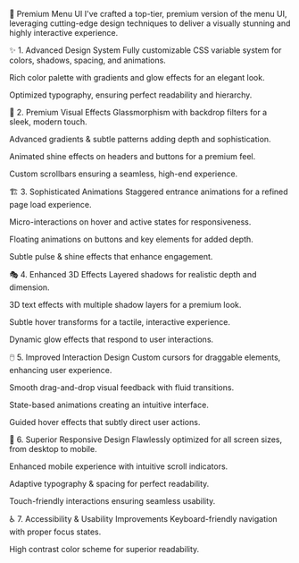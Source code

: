🚀 Premium Menu UI 
I've crafted a top-tier, premium version of the menu UI, leveraging cutting-edge design techniques to deliver a visually stunning and highly interactive experience.

✨ 1. Advanced Design System
Fully customizable CSS variable system for colors, shadows, spacing, and animations.

Rich color palette with gradients and glow effects for an elegant look.

Optimized typography, ensuring perfect readability and hierarchy.

🎨 2. Premium Visual Effects
Glassmorphism with backdrop filters for a sleek, modern touch.

Advanced gradients & subtle patterns adding depth and sophistication.

Animated shine effects on headers and buttons for a premium feel.

Custom scrollbars ensuring a seamless, high-end experience.

🏗️ 3. Sophisticated Animations
Staggered entrance animations for a refined page load experience.

Micro-interactions on hover and active states for responsiveness.

Floating animations on buttons and key elements for added depth.

Subtle pulse & shine effects that enhance engagement.

🎭 4. Enhanced 3D Effects
Layered shadows for realistic depth and dimension.

3D text effects with multiple shadow layers for a premium look.

Subtle hover transforms for a tactile, interactive experience.

Dynamic glow effects that respond to user interactions.

🖱️ 5. Improved Interaction Design
Custom cursors for draggable elements, enhancing user experience.

Smooth drag-and-drop visual feedback with fluid transitions.

State-based animations creating an intuitive interface.

Guided hover effects that subtly direct user actions.

📱 6. Superior Responsive Design
Flawlessly optimized for all screen sizes, from desktop to mobile.

Enhanced mobile experience with intuitive scroll indicators.

Adaptive typography & spacing for perfect readability.

Touch-friendly interactions ensuring seamless usability.

♿ 7. Accessibility & Usability Improvements
Keyboard-friendly navigation with proper focus states.

High contrast color scheme for superior readability.
